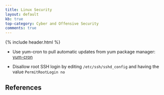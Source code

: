 ```yaml
---
title: Linux Security
layout: default
kb: true
top-category: Cyber and Offensive Security
comments: true
---
```


{% include header.html %}

* Use yum-cron to pull automatic updates from yum package manager: [yum-cron](https://www.certdepot.net/rhel7-configure-automatic-updates/) 

* Disallow root SSH login by editing `/etc/ssh/sshd_config` and having the value `PermitRootLogin no`

## References

